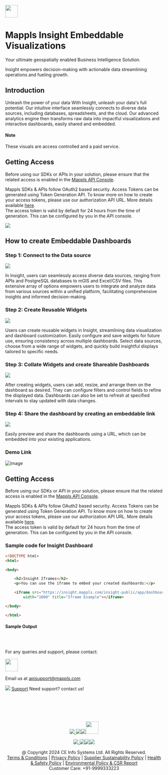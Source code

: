 [<img src="https://about.mappls.com/about/images/MAPPLS-MapmyIndia-logo.png" height="40"/> </p>](https://about.mappls.com/api/)
# Mappls Insight Embeddable Visualizations
Your ultimate geospatially enabled Business Intelligence Solution.

Insight empowers decision-making with actionable data streamlining operations and fueling growth.

## Introduction
Unleash the power of your data With Insight, unleash your data's full 
potential. Our intuitive interface seamlessly connects to diverse data sources, including databases, spreadsheets, and the cloud. Our 
advanced analytics engine then transforms raw data into impactful visualizations and interactive dashboards, easily shared and 
embedded. 

#### Note
These visuals are access controlled and a paid service.

## Getting Access

Before using our SDKs or APIs in your solution, please ensure that the related access is enabled in the [Mappls API Console](https://apis.mappls.com/console). 

Mappls SDKs & APIs follow OAuth2 based security.
Access Tokens can be generated using Token Generation API.
To know more on how to create your access tokens, please use our authorization API URL. More details available [here](https://developer.mappls.com/mapping/tokenGeneration).<br>
The access token is valid by default for 24 hours from the time of generation. This can be configured by you in the API console.

![](/assets/Location%20Based%20Insights.gif)


## How to create Embeddable Dashboards

### Step 1: Connect to the Data source

![](/assets/Connect%20to%20a%20Datasource.gif)

In Insight, users can seamlessly access diverse data sources, ranging from APIs and PostgreSQL databases to mGlS and Excel/CSV files. This extensive array of options empowers users to integrate and analyze data from various sources within a unified platform, facilitating comprehensive insights and informed decision-making. 

### Step 2: Create Reusable Widgets

![](/assets/Create%20Reusable%20Widgets.gif)

Users can create reusable widgets in Insight, streamlining data visualization and dashboard customization. Easily configure and save widgets for future use, ensuring consistency across multiple dashboards. Select data sources, choose from a wide range of widgets, and quickly build insightful displays tailored to specific needs. 

### Step 3: Collate Widgets and create Shareable Dashboards

![](/assets/Collate%20widget%20into%20sharable%20dashboard.gif)

After creating widgets, users can add, resize, and arrange them on the dashboard as desired. They can configure filters and control fields to refine the displayed data. Dashboards can also be set to refresh at specified intervals to stay updated with data changes.

### Step 4: Share the dashboard by creating an embeddable link

![](/assets/Sharable%20Link%20of%20Dashboard-%20screen.gif)

Easily preview and share the dashboards using a URL, which can be embedded into your existing applications. 

### Demo Link
![image]()

## Getting Access

Before using our SDKs or API in your solution, please ensure that the related access is enabled in the [Mappls API Console](https://apis.mappls.com/console). 

Mappls SDKs & APIs follow OAuth2 based security.
Access Tokens can be generated using Token Generation API.
To know more on how to create your access tokens, please use our authorization API URL. More details available [here](https://developer.mappls.com/mapping/tokenGeneration).<br>
The access token is valid by default for 24 hours from the time of generation. This can be configured by you in the API console.

### Sample code for Insight Dashboard
```html
<!DOCTYPE html>
<html>

<body>

    <h2>Insight Iframes</h2>
    <p>You can use the iframe to embed your created dashboards:</p>

    <iframe src="https://insight.mappls.com/insight-public/app/dashboard/9fa956dd57595ec347a7661c797d2b1a" height="1000"
        width="1000" title="Iframe Example"></iframe>

</body>

</html>
```

#### Sample Output
![]()



<br>

For any queries and support, please contact: 

[<img src="https://about.mappls.com/images/mappls-logo.svg" height="40"/> </p>](https://about.mappls.com/api/)
Email us at [apisupport@mappls.com](mailto:apisupport@mappls.com)


![](https://www.mapmyindia.com/api/img/icons/support.png)
[Support](https://about.mappls.com/contact/)
Need support? contact us!

<br></br>
<br></br>

[<p align="center"> <img src="https://forum.mappls.com/uploads/default/original/1X/06259be1fb3006347ade2ee843cf16e9f16ce997.png"/> ](https://forum.mappls.com/)[![](https://www.mapmyindia.com/api/img/icons/blog.png)](https://about.mappls.com/blog/)[![](https://www.mapmyindia.com/api/img/icons/gethub.png)](https://github.com/mappls-api)[<img src="https://mmi-api-team.s3.ap-south-1.amazonaws.com/API-Team/npm-logo.one-third%5B1%5D.png" height="40"/> </p>](https://www.npmjs.com/org/mapmyindia) 



[<p align="center"> <img src="https://www.mapmyindia.com/june-newsletter/icon4.png"/> ](https://www.facebook.com/Mapplsofficial)[![](https://www.mapmyindia.com/june-newsletter/icon2.png)](https://twitter.com/mappls)[![](https://www.mapmyindia.com/newsletter/2017/aug/llinkedin.png)](https://www.linkedin.com/company/mappls/)[![](https://www.mapmyindia.com/june-newsletter/icon3.png)](https://www.youtube.com/channel/UCAWvWsh-dZLLeUU7_J9HiOA)




<div align="center">@ Copyright 2024 CE Info Systems Ltd. All Rights Reserved.</div>

<div align="center"> <a href="https://about.mappls.com/api/terms-&-conditions">Terms & Conditions</a> | <a href="https://about.mappls.com/about/privacy-policy">Privacy Policy</a> | <a href="https://about.mappls.com/pdf/mapmyIndia-sustainability-policy-healt-labour-rules-supplir-sustainability.pdf">Supplier Sustainability Policy</a> | <a href="https://about.mappls.com/pdf/Health-Safety-Management.pdf">Health & Safety Policy</a> | <a href="https://about.mappls.com/pdf/Environment-Sustainability-Policy-CSR-Report.pdf">Environmental Policy & CSR Report</a>

<div align="center">Customer Care: +91-9999333223</div>